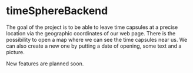 # timeSphereBackend

The goal of the project is to be able to leave time capsules at a precise location via the geographic coordinates of our web page.
There is the possibility to open a map where we can see the time capsules near us. We can also create a new one by putting a date of opening, some text and a picture.

New features are planned soon.
